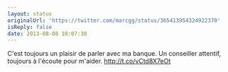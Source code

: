 ```yaml
---
layout: status
originalUrl: 'https://twitter.com/marcgg/status/365413954324922370'
isReply: false
date: 2013-08-08 10:07:30
---
```


C'est toujours un plaisir de parler avec ma banque. Un conseiller attentif, toujours à l'écoute pour m'aider.  http://t.co/vCtd8X7eOt
